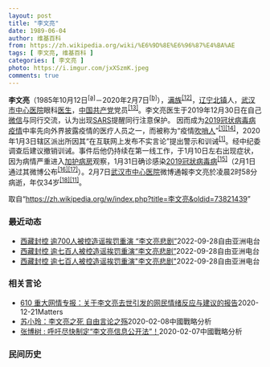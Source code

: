 ```yaml
---
layout: post
title: "李文亮"
date: 1989-06-04
author: 维基百科
from: https://zh.wikipedia.org/wiki/%E6%9D%8E%E6%96%87%E4%BA%AE
tags: [ 李文亮, 维基百科 ]
categories: [ 李文亮 ]
photo: https://i.imgur.com/jxXSzmK.jpeg
comments: true
---
```

<div class="mw-parser-output"><div id="noteTA-86a2cf6f" class="noteTA"><div class="noteTA-group"><div data-noteta-group-source="module" data-noteta-group="Medicine"></div><div data-noteta-group-source="module" data-noteta-group="地名"></div></div><div class="noteTA-local"><div data-noteta-code="zh-hans:互联网+; zh-hant:互聯網+;"></div><div data-noteta-code="zh-cn:卡洛·乌尔巴尼; zh-hk:卡爾婁·武爾班尼; zh-tw:卡洛·厄巴尼;"></div><div data-noteta-code="zh-cn:弗吉尼亚大学; zh-tw:維吉尼亞大學; zh-hk:維珍尼亞大學;"></div></div></div>

<p><b>李文亮</b>（1985年10月12日<sup id="cite_ref-3" class="reference"><a href="#cite_note-3">[a]</a></sup>－2020年2月7日<sup id="cite_ref-13" class="reference"><a href="#cite_note-13">[b]</a></sup>），<a href="/wiki/%E6%BB%A1%E6%97%8F" title="满族">满族</a><sup id="cite_ref-14" class="reference"><a href="#cite_note-14">[12]</a></sup>，<a href="/wiki/%E8%BE%BD%E5%AE%81%E7%9C%81" title="辽宁省">辽宁</a><a href="/wiki/%E5%8C%97%E9%95%87%E5%B8%82" title="北镇市">北镇</a>人，<a href="/wiki/%E6%AD%A6%E6%B1%89%E5%B8%82%E4%B8%AD%E5%BF%83%E5%8C%BB%E9%99%A2" title="武汉市中心医院">武汉市中心医院</a>眼科<a href="/wiki/%E5%8C%BB%E7%94%9F" title="医生">医生</a>，<a href="/wiki/%E4%B8%AD%E5%9B%BD%E5%85%B1%E4%BA%A7%E5%85%9A" title="中国共产党">中国共产党</a>党员<sup id="cite_ref-15" class="reference"><a href="#cite_note-15">[13]</a></sup>。李文亮医生于2019年12月30日在自己<a href="/wiki/%E5%BE%AE%E4%BF%A1" title="微信">微信</a>与同行交流，认为出现<a href="/wiki/%E5%9A%B4%E9%87%8D%E6%80%A5%E6%80%A7%E5%91%BC%E5%90%B8%E7%B3%BB%E7%B5%B1%E7%B6%9C%E5%90%88%E7%97%87" title="嚴重急性呼吸系統綜合症">SARS</a>提醒同行注意保护。 因而成为<a href="/wiki/2019%E5%86%A0%E7%8A%B6%E7%97%85%E6%AF%92%E7%97%85%E7%96%AB%E6%83%85" title="2019冠状病毒病疫情">2019冠状病毒病疫情</a>中率先向外界披露疫情的医疗人员之一，而被称为“疫情<a href="/wiki/%E5%90%B9%E5%93%A8%E4%BA%BA" title="吹哨人">吹哨人</a>”<sup id="cite_ref-财新_1-1" class="reference"><a href="#cite_note-财新-1">[1]</a></sup><sup id="cite_ref-16" class="reference"><a href="#cite_note-16">[14]</a></sup>，2020年1月3日辖区派出所因其“在互联网上发布不实言论”提出警示和训诫<sup id="cite_ref-财新_1-2" class="reference"><a href="#cite_note-财新-1">[1]</a></sup>。经中纪委调查后建议撤销训诫。事件后他仍持续在第一线工作，于1月10日左右出现症状，因为病情严重进入<a href="/wiki/%E5%8A%A0%E6%8A%A4%E7%97%85%E6%88%BF" class="mw-redirect" title="加护病房">加护病房</a>观察，1月31日确诊感染<a href="/wiki/2019%E5%86%A0%E7%8B%80%E7%97%85%E6%AF%92%E7%97%85" class="mw-redirect" title="2019冠狀病毒病">2019冠狀病毒病</a><sup id="cite_ref-监察答记者问_17-0" class="reference"><a href="#cite_note-监察答记者问-17">[15]</a></sup>（2月1日通过其微博公布<sup id="cite_ref-18" class="reference"><a href="#cite_note-18">[16]</a></sup><sup id="cite_ref-19" class="reference"><a href="#cite_note-19">[17]</a></sup>）。2月7日<a href="/wiki/%E6%AD%A6%E6%B1%89%E5%B8%82%E4%B8%AD%E5%BF%83%E5%8C%BB%E9%99%A2" title="武汉市中心医院">武汉市中心医院</a>微博通報李文亮於凌晨2时58分病逝，年仅34岁<sup id="cite_ref-20" class="reference"><a href="#cite_note-20">[18]</a></sup><sup id="cite_ref-wjw.wuhan_12-1" class="reference"><a href="#cite_note-wjw.wuhan-12">[11]</a></sup>。
</p>
</div><noscript><img src="//zh.wikipedia.org/wiki/Special:CentralAutoLogin/start?type=1x1" alt="" title="" width="1" height="1" style="border: none; position: absolute;"></noscript>
<div class="printfooter" data-nosnippet="">取自“<a dir="ltr" href="https://zh.wikipedia.org/w/index.php?title=李文亮&amp;oldid=73821439">https://zh.wikipedia.org/w/index.php?title=李文亮&amp;oldid=73821439</a>”</div><div id="recent-news"><h3>最近动态</h3><ul><li><a href="https://nodebe4.github.io/waimei/2022-09-28/%E8%A5%BF%E8%97%8F%E5%B0%81%E6%8E%A7-%E9%80%BE700%E4%BA%BA%E8%A2%AB%E6%8E%A7%E9%80%A0%E8%B0%A3%E6%8C%A8%E7%BD%9A%E9%87%8D%E6%BC%94-%E6%9D%8E%E6%96%87%E4%BA%AE%E6%82%B2%E5%89%A7" title="西藏封控 逾700人被控造谣挨罚重演 “李文亮悲剧”—— 在印度的西藏人权组织发布消息指出，中国政府在西藏进行大抓捕，严厉打击所谓“散布疫情谣言”者，逾700人遭行政处罚，日喀则已有七人被起诉。...">西藏封控 逾700人被控造谣挨罚重演 “李文亮悲剧”</a><time>2022-09-28</time><a class="tag">自由亚洲电台</a></li>
<li><a href="https://nodebe4.github.io/waimei/2022-09-28/%E8%A5%BF%E8%97%8F%E5%B0%81%E6%8E%A7-%E9%80%BE%E4%B8%83%E7%99%BE%E4%BA%BA%E8%A2%AB%E6%8E%A7%E9%80%A0%E8%B0%A3%E6%8C%A8%E7%BD%9A%E9%87%8D%E6%BC%94-%E6%9D%8E%E6%96%87%E4%BA%AE%E6%82%B2%E5%89%A7" title="西藏封控 逾七百人被控造谣挨罚重演“李文亮悲剧”—— 在印度的西藏人权组织发布消息指出，中国政府在西藏进行大抓捕，严厉打击所谓&quot;散布疫情谣言&quot;者，逾七百人遭行政处罚，日喀则已...">西藏封控 逾七百人被控造谣挨罚重演“李文亮悲剧”</a><time>2022-09-28</time><a class="tag">自由亚洲电台</a></li>
<li><a href="https://nodebe4.github.io/waimei/2022-09-28/%E8%A5%BF%E8%97%8F%E5%B0%81%E6%8E%A7-%E9%80%BE%E4%B8%83%E7%99%BE%E4%BA%BA%E8%A2%AB%E6%8E%A7%E9%80%A0%E8%B0%A3%E6%8C%A8%E7%BD%9A%E9%87%8D%E6%BC%94-%E6%9D%8E%E6%96%87%E4%BA%AE%E6%82%B2%E5%89%A7" title="西藏封控 逾七百人被控造谣挨罚重演”李文亮悲剧”—— 在印度的西藏人权组织发布消息指出，中国政府在西藏进行大抓捕，严厉打击所谓&quot;散布疫情谣言&quot;者，逾七百人遭行政处罚，日喀则已...">西藏封控 逾七百人被控造谣挨罚重演"李文亮悲剧"</a><time>2022-09-28</time><a class="tag">自由亚洲电台</a></li>
</ul></div><div id="open-opinion"><h3>相关言论</h3><ul><li><a href="https://nodebe4.github.io/opinion/2020-12-21/610-%E9%87%8D%E5%A4%A7%E7%BD%91%E6%83%85%E4%B8%93%E6%8A%A5-%E5%85%B3%E4%BA%8E%E6%9D%8E%E6%96%87%E4%BA%AE%E5%8E%BB%E4%B8%96%E5%BC%95%E5%8F%91%E7%9A%84%E7%BD%91%E6%B0%91%E6%83%85%E7%BB%AA%E5%8F%8D%E5%BA%94%E4%B8%8E%E5%BB%BA%E8%AE%AE%E7%9A%84%E6%8A%A5%E5%91%8A/" title="野兽爱智慧">610 重大网情专报：关于李文亮去世引发的网民情绪反应与建议的报告</a><time>2020-12-21</time><a class="tag">Matters</a></li>
<li><a href="https://nodebe4.github.io/opinion/2020-02-08/%E8%8B%8F%E5%B0%8F%E7%8E%B2-%E6%9D%8E%E6%96%87%E4%BA%AE%E4%B9%8B%E6%AD%BB-%E8%87%AA%E7%94%B1%E8%A8%80%E8%AE%BA%E4%B9%8B%E6%AE%87/" title="苏小玲">苏小玲：李文亮之死 自由言论之殇</a><time>2020-02-08</time><a class="tag">中國戰略分析</a></li>
<li><a href="https://nodebe4.github.io/opinion/2020-02-07/%E5%BC%A0%E5%8D%9A%E6%A0%91-%E5%91%BC%E5%90%81%E5%B0%BD%E5%BF%AB%E5%88%B6%E5%AE%9A-%E6%9D%8E%E6%96%87%E4%BA%AE%E4%BF%A1%E6%81%AF%E5%85%AC%E5%BC%80%E6%B3%95/" title="张博树">张博树 : 呼吁尽快制定“李文亮信息公开法”！</a><time>2020-02-07</time><a class="tag">中國戰略分析</a></li>
</ul></div><div id="mjls-record"><h3>民间历史</h3><ul></ul></div>